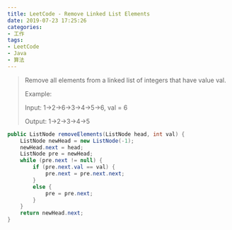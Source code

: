 ```yaml
---
title: LeetCode - Remove Linked List Elements
date: 2019-07-23 17:25:26
categories:
- 工作
tags:
- LeetCode
- Java
- 算法
---
```

> Remove all elements from a linked list of integers that have value val.
> 
> Example:
> 
> Input:  1->2->6->3->4->5->6, val = 6
> 
> Output: 1->2->3->4->5


```java
public ListNode removeElements(ListNode head, int val) {
    ListNode newHead = new ListNode(-1);
    newHead.next = head;
    ListNode pre = newHead;
    while (pre.next != null) {
        if (pre.next.val == val) {
            pre.next = pre.next.next;
        }
        else {
            pre = pre.next;
        }
    }
    return newHead.next;
}
```